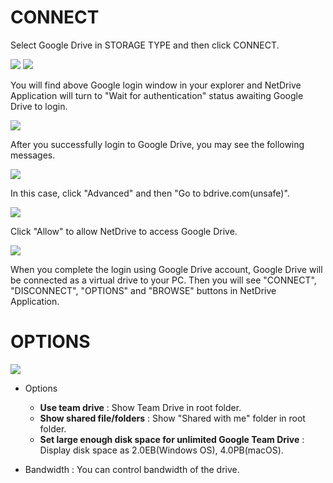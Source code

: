 
CONNECT
==================
Select Google Drive in STORAGE TYPE and then click CONNECT.


<img class="markdown" src="https://doc.bdrive.com/images/google_drive_config_1.jpg">


<img class="markdown" src="https://doc.bdrive.com/images/google_drive_config_2.jpg">


You will find above Google login window in your explorer and NetDrive Application will turn to "Wait for authentication" status awaiting Google Drive to login.


<img class="markdown" src="https://doc.bdrive.com/images/google_drive_config_3.jpg">

After you successfully login to Google Drive, you may see the following messages.


<img class="markdown" src="https://doc.bdrive.com/images/google_drive_config_4.jpg">


In this case, click "Advanced" and then "Go to bdrive.com(unsafe)".  


<img class="markdown" src="https://doc.bdrive.com/images/google_drive_config_5.jpg">


Click "Allow" to allow NetDrive to access Google Drive.


<img class="markdown" src="https://doc.bdrive.com/images/google_drive_config_6.jpg">


When you complete the login using Google Drive account, Google Drive will be connected as a virtual drive to your PC. Then you will see "CONNECT", "DISCONNECT", "OPTIONS" and "BROWSE" buttons in NetDrive Application.


OPTIONS
==================


<img class="markdown" src="https://doc.bdrive.com/images/google_drive_config_7.jpg">


* Options
    * **Use team drive** : Show Team Drive in root folder.
    * **Show shared file/folders** : Show "Shared with me" folder in root folder.
    * **Set large enough disk space for unlimited Google Team Drive** : Display disk space as 2.0EB(Windows OS), 4.0PB(macOS).

* Bandwidth : You can control bandwidth of the drive.

